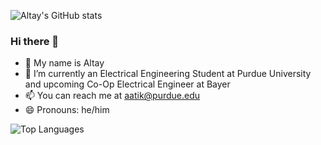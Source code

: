 ![Altay's GitHub stats](https://github-readme-stats.vercel.app/api?username=altayatik&theme=tokyonight&show_icons=true&count_private=true)
### Hi there 👋

- 🔭 My name is Altay
- 🌱 I’m currently an Electrical Engineering Student at Purdue University and upcoming Co-Op Electrical Engineer at Bayer
- 📫 You can reach me at aatik@purdue.edu
- 😄 Pronouns: he/him


![Top Languages](https://github-readme-stats.vercel.app/api/top-langs/?username=altayatik&theme=tokyonight&layout=compact&count_private=true)
